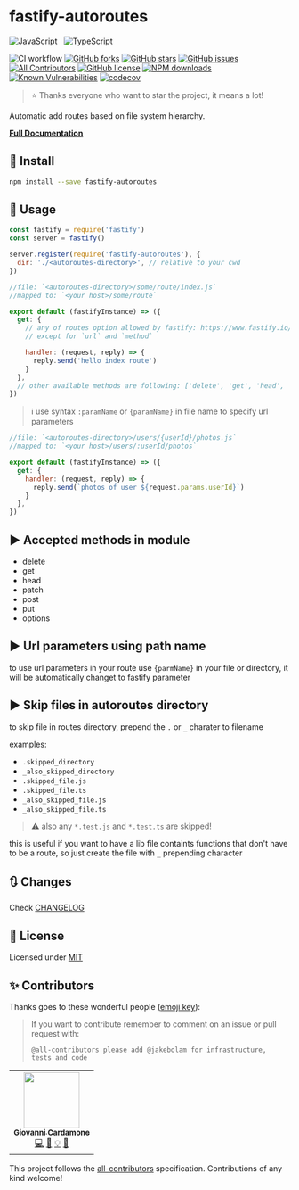 # fastify-autoroutes

![JavaScript](https://img.shields.io/badge/ES6-Supported-yellow.svg?style=for-the-badge&logo=JavaScript) &nbsp; ![TypeScript](https://img.shields.io/badge/TypeScript-Supported-blue.svg?style=for-the-badge)

![CI workflow](https://github.com/GiovanniCardamone/fastify-autoroutes/workflows/CI%20workflow/badge.svg)
[![GitHub forks](https://img.shields.io/github/forks/GiovanniCardamone/fastify-autoroutes.svg)](https://github.com/GiovanniCardamone/fastify-autoroutes/network)
[![GitHub stars](https://img.shields.io/github/stars/GiovanniCardamone/fastify-autoroutes.svg)](https://github.com/GiovanniCardamone/fastify-autoroutes/stargazers)
[![GitHub issues](https://img.shields.io/github/issues/GiovanniCardamone/fastify-autoroutes.svg)](https://github.com/GiovanniCardamone/fastify-autoroutes/issues) <!-- ALL-CONTRIBUTORS-BADGE:START - Do not remove or modify this section -->
[![All Contributors](https://img.shields.io/badge/all_contributors-1-gren.svg?style=flat)](#contributors-) <!-- ALL-CONTRIBUTORS-BADGE:END -->
[![GitHub license](https://img.shields.io/github/license/GiovanniCardamone/fastify-autoroutes.svg)](https://github.com/GiovanniCardamone/fastify-autoroutes/blob/master/LICENSE)
[![NPM downloads](https://img.shields.io/npm/dm/fastify-autoroutes.svg?style=flat)](https://www.npmjs.com/package/fastify-autoroutes)
[![Known Vulnerabilities](https://snyk.io/test/github/GiovanniCardamone/fastify-autoroutes/badge.svg)](https://snyk.io/test/github/GiovanniCardamone/fastify-autoroutes)
[![codecov](https://codecov.io/gh/GiovanniCardamone/fastify-autoroutes/branch/dev/graph/badge.svg)](https://codecov.io/gh/GiovanniCardamone/fastify-autoroutes)
> :star: Thanks everyone who want to star the project, it means a lot!

Automatic add routes based on file system hierarchy.

**[Full Documentation](https://giovannicardamone.github.io/fastify-autoroutes/)**

## :rocket: Install

```sh
npm install --save fastify-autoroutes
```

## :blue_book: Usage

```js
const fastify = require('fastify')
const server = fastify()

server.register(require('fastify-autoroutes'), {
  dir: './<autoroutes-directory>', // relative to your cwd
})
```

```js
//file: `<autoroutes-directory>/some/route/index.js`
//mapped to: `<your host>/some/route`

export default (fastifyInstance) => ({
  get: {
    // any of routes option allowed by fastify: https://www.fastify.io/docs/latest/Routes/#routes-option
    // except for `url` and `method`

    handler: (request, reply) => {
      reply.send('hello index route')
    }
  },
  // other available methods are following: ['delete', 'get', 'head', 'patch', 'post', 'put', 'options']
})
```

> :information_source: use syntax `:paramName` or `{paramName}` in file name to specify url parameters

```js
//file: `<autoroutes-directory>/users/{userId}/photos.js`
//mapped to: `<your host>/users/:userId/photos`

export default (fastifyInstance) => ({
  get: {
    handler: (request, reply) => {
      reply.send(`photos of user ${request.params.userId}`)
    }
  },
})
```

## :arrow_forward: Accepted methods in module

- delete
- get
- head
- patch
- post
- put
- options

## :arrow_forward: Url parameters using path name

to use url parameters in your route use `{parmName}` in your file or directory, it will be automatically changet to fastify parameter

## :arrow_forward: Skip files in autoroutes directory

to skip file in routes directory, prepend the `.` or `_` charater to filename

examples:

- `.skipped_directory`
- `_also_skipped_directory`
- `.skipped_file.js`
- `.skipped_file.ts`
- `_also_skipped_file.js`
- `_also_skipped_file.ts`

> :warning: also any `*.test.js` and `*.test.ts` are skipped!

this is useful if you want to have a lib file containts functions that don't have to be a route, so just create the file with `_` prepending character

## :arrows_clockwise: Changes

Check [CHANGELOG](./CHANGELOG.md)

## :page_facing_up: License

Licensed under [MIT](./LICENSE)

## :sparkles: Contributors

Thanks goes to these wonderful people ([emoji key](https://allcontributors.org/docs/en/emoji-key)):

> If you want to contribute remember to comment on an issue or pull request with:
>
> `@all-contributors please add @jakebolam for infrastructure, tests and code`

<!-- ALL-CONTRIBUTORS-LIST:START - Do not remove or modify this section -->
<!-- prettier-ignore-start -->
<!-- markdownlint-disable -->
<table>
  <tr>
    <td align="center"><a href="http://giovannicardamone.github.io"><img src="https://avatars0.githubusercontent.com/u/5117748?v=4" width="100px;" alt=""/><br /><sub><b>Giovanni Cardamone</b></sub></a><br /><a href="https://github.com/GiovanniCardamone/fastify-autoroutes/commits?author=GiovanniCardamone" title="Code">💻</a> <a href="https://github.com/GiovanniCardamone/fastify-autoroutes/commits?author=GiovanniCardamone" title="Documentation">📖</a> <a href="#example-GiovanniCardamone" title="Examples">💡</a> <a href="#maintenance-GiovanniCardamone" title="Maintenance">🚧</a></td>
  </tr>
</table>

<!-- markdownlint-enable -->
<!-- prettier-ignore-end -->
<!-- ALL-CONTRIBUTORS-LIST:END -->

This project follows the [all-contributors](https://github.com/all-contributors/all-contributors) specification. Contributions of any kind welcome!
